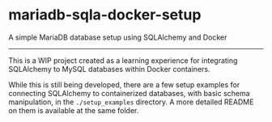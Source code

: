 # mariadb-sqla-docker-setup
A simple MariaDB database setup using SQLAlchemy and Docker

---

This is a WIP project created as a learning experience for integrating SQLAlchemy to MySQL databases within Docker containers.

While this is still being developed, there are a few setup examples for connecting SQLAlchemy to containerized databases, with basic schema manipulation, in the `./setup_examples` directory. A more detailed README on them is available at the same folder.
